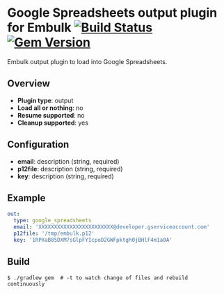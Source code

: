 # Google Spreadsheets output plugin for Embulk [![Build Status](https://travis-ci.org/kataring/embulk-output-google_spreadsheets.svg?branch=master)](https://travis-ci.org/kataring/embulk-output-google_spreadsheets) [![Gem Version](https://badge.fury.io/rb/embulk-output-google_spreadsheets.svg)](http://badge.fury.io/rb/embulk-output-google_spreadsheets)

Embulk output plugin to load into Google Spreadsheets.

## Overview

* **Plugin type**: output
* **Load all or nothing**: no
* **Resume supported**: no
* **Cleanup supported**: yes

## Configuration

- **email**: description (string, required)
- **p12file**: description (string, required)
- **key**: description (string, required)

## Example

```yaml
out:
  type: google_spreadsheets
  email: 'XXXXXXXXXXXXXXXXXXXXXXXX@developer.gserviceaccount.com'
  p12file: '/tmp/embulk.p12'
  key: '1RPXaB85DXM7sGlpFYIcpoD2GWFpktgh0jBHlF4m1a0A'
```


## Build

```
$ ./gradlew gem  # -t to watch change of files and rebuild continuously
```
